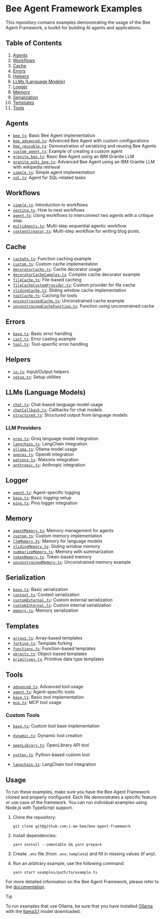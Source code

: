 # Bee Agent Framework Examples

This repository contains examples demonstrating the usage of the Bee Agent Framework, a toolkit for building AI agents and applications.

## Table of Contents

1. [Agents](#agents)
2. [Workflows](#workflows)
3. [Cache](#cache)
4. [Errors](#errors)
5. [Helpers](#helpers)
6. [LLMs (Language Models)](#llms-language-models)
7. [Logger](#logger)
8. [Memory](#memory)
9. [Serialization](#serialization)
10. [Templates](#templates)
11. [Tools](#tools)

## Agents

- [`bee.ts`](/examples/agents/bee.ts): Basic Bee Agent implementation
- [`bee_advanced.ts`](/examples/agents/bee_advanced.ts): Advanced Bee Agent with custom configurations
- [`bee_reusable.ts`](/examples/agents/bee_reusable.ts): Demonstration of serializing and reusing Bee Agents
- [`custom_agent.ts`](/examples/agents/custom_agent.ts): Example of creating a custom agent
- [`granite_bee.ts`](/examples/agents/granite/granite_bee.ts): Basic Bee Agent using an IBM Granite LLM
- [`granite_wiki_bee.ts`](/examples/agents/granite/granite_wiki_bee.ts): Advanced Bee Agent using an IBM Granite LLM with wikipedia retrieval
- [`simple.ts`](/examples/agents/simple.ts): Simple agent implementation
- [`sql.ts`](/examples/agents/sql.ts): Agent for SQL-related tasks

## Workflows

- [`simple.ts`](/examples/workflows/simple.ts): Introduction to workflows
- [`nesting.ts`](/examples/workflows/nesting.ts): How to nest workflows
- [`agent.ts`](/examples/workflows/agent.ts): Using workflows to interconnect two agents with a critique step.
- [`multiAgents.ts`](/examples/workflows/multiAgents.ts): Multi-step sequential agentic workflow.
- [`contentCreator.ts`](/examples/workflows/contentCreator.ts): Multi-step workflow for writing blog posts.

## Cache

- [`cacheFn.ts`](/examples/cache/cacheFn.ts): Function caching example
- [`custom.ts`](/examples/cache/custom.ts): Custom cache implementation
- [`decoratorCache.ts`](/examples/cache/decoratorCache.ts): Cache decorator usage
- [`decoratorCacheComplex.ts`](/examples/cache/decoratorCacheComplex.ts): Complex cache decorator example
- [`fileCache.ts`](/examples/cache/fileCache.ts): File-based caching
- [`fileCacheCustomProvider.ts`](/examples/cache/fileCacheCustomProvider.ts): Custom provider for file cache
- [`slidingCache.ts`](/examples/cache/slidingCache.ts): Sliding window cache implementation
- [`toolCache.ts`](/examples/cache/toolCache.ts): Caching for tools
- [`unconstrainedCache.ts`](/examples/cache/unconstrainedCache.ts): Unconstrained cache example
- [`unconstrainedCacheFunction.ts`](/examples/cache/unconstrainedCacheFunction.ts): Function using unconstrained cache

## Errors

- [`base.ts`](/examples/errors/base.ts): Basic error handling
- [`cast.ts`](/examples/errors/cast.ts): Error casting example
- [`tool.ts`](/examples/errors/tool.ts): Tool-specific error handling

## Helpers

- [`io.ts`](/examples/helpers/io.ts): Input/Output helpers
- [`setup.ts`](/examples/helpers/setup.ts): Setup utilities

## LLMs (Language Models)

- [`chat.ts`](/examples/backend/chat.ts): Chat-based language model usage
- [`chatCallback.ts`](/examples/backend/chatStream.ts): Callbacks for chat models
- [`structured.ts`](/examples/backend/structured.ts): Structured output from language models

### LLM Providers

- [`groq.ts`](/examples/backend/providers/groq.ts): Groq language model integration
- [`langchain.ts`](/examples/backend/providers/langchain.ts): LangChain integration
- [`ollama.ts`](/examples/backend/providers/ollama.ts): Ollama model usage
- [`openai.ts`](/examples/backend/providers/openai.ts): OpenAI integration
- [`watsonx.ts`](/examples/backend/providers/watsonx.ts): Watsonx integration
- [`anthropic.ts`](/examples/backend/providers/anthropic.ts): Anthropic integration

## Logger

- [`agent.ts`](/examples/logger/agent.ts): Agent-specific logging
- [`base.ts`](/examples/logger/base.ts): Basic logging setup
- [`pino.ts`](/examples/logger/pino.ts): Pino logger integration

## Memory

- [`agentMemory.ts`](/examples/memory/agentMemory.ts): Memory management for agents
- [`custom.ts`](/examples/memory/custom.ts): Custom memory implementation
- [`llmMemory.ts`](/examples/memory/llmMemory.ts): Memory for language models
- [`slidingMemory.ts`](/examples/memory/slidingMemory.ts): Sliding window memory
- [`summarizeMemory.ts`](/examples/memory/summarizeMemory.ts): Memory with summarization
- [`tokenMemory.ts`](/examples/memory/tokenMemory.ts): Token-based memory
- [`unconstrainedMemory.ts`](/examples/memory/unconstrainedMemory.ts): Unconstrained memory example

## Serialization

- [`base.ts`](/examples/serialization/base.ts): Basic serialization
- [`context.ts`](/examples/serialization/context.ts): Context serialization
- [`customExternal.ts`](/examples/serialization/customExternal.ts): Custom external serialization
- [`customInternal.ts`](/examples/serialization/customInternal.ts): Custom internal serialization
- [`memory.ts`](/examples/serialization/memory.ts): Memory serialization

## Templates

- [`arrays.ts`](/examples/templates/arrays.ts): Array-based templates
- [`forking.ts`](/examples/templates/forking.ts): Template forking
- [`functions.ts`](/examples/templates/functions.ts): Function-based templates
- [`objects.ts`](/examples/templates/objects.ts): Object-based templates
- [`primitives.ts`](/examples/templates/primitives.ts): Primitive data type templates

## Tools

- [`advanced.ts`](/examples/tools/advanced.ts): Advanced tool usage
- [`agent.ts`](/examples/tools/agent.ts): Agent-specific tools
- [`base.ts`](/examples/tools/base.ts): Basic tool implementation
- [`mcp.ts`](/examples/tools/mcp.ts): MCP tool usage

### Custom Tools

- [`base.ts`](/examples/tools/custom/base.ts): Custom tool base implementation
- [`dynamic.ts`](/examples/tools/custom/dynamic.ts): Dynamic tool creation
- [`openLibrary.ts`](/examples/tools/custom/openLibrary.ts): OpenLibrary API tool
- [`python.ts`](/examples/tools/custom/python.ts): Python-based custom tool

- [`langchain.ts`](/examples/tools/langchain.ts): LangChain tool integration

## Usage

To run these examples, make sure you have the Bee Agent Framework cloned and properly configured. Each file demonstrates a specific feature or use case of the framework. You can run individual examples using Node.js with TypeScript support.

1. Clone the repository:
   ```shell
   git clone git@github.com:i-am-bee/bee-agent-framework
   ```
2. Install dependencies:
   ```shell
   yarn install --immutable && yarn prepare
   ```
3. Create `.env` file (from `.env.template`) and fill in missing values (if any).

4. Run an arbitrary example, use the following command:

   ```shell
   yarn start examples/path/to/example.ts
   ```

For more detailed information on the Bee Agent Framework, please refer to the [documentation](/docs/README.md).

> [!TIP]
>
> To run examples that use Ollama, be sure that you have installed [Ollama](https://ollama.com) with the [llama3.1](https://ollama.com/library/llama3.1) model downloaded.
